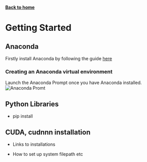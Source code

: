 [__Back to home__](index.md)

# Getting Started

## Anaconda

Firstly install Anaconda by following the guide [here](https://docs.anaconda.com/anaconda/install/)

### Creating an Anaconda virtual environment
Launch the Anaconda Prompt once you have Anaconda installed.
![Anaconda Promt](/assets/startmenu.png)

## Python Libraries
- pip install

## CUDA, cudnnn installation
- Links to installations

- How to set up system filepath etc

